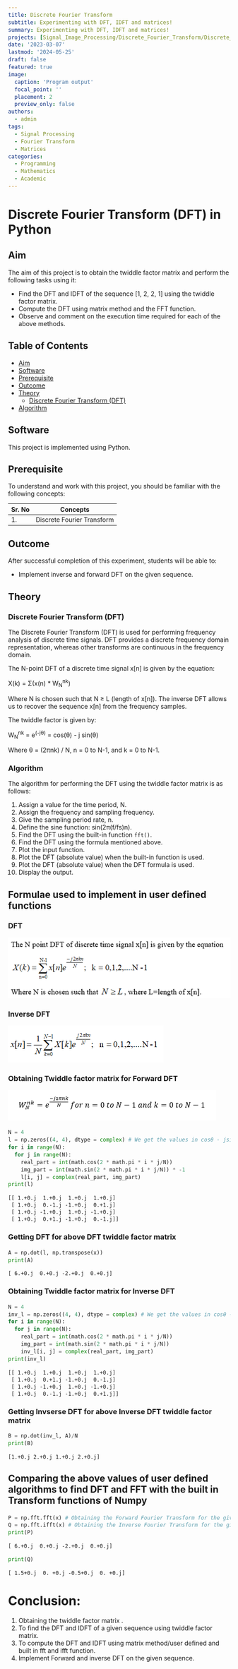 ```yaml
---
title: Discrete Fourier Transform
subtitle: Experimenting with DFT, IDFT and matrices!
summary: Experimenting with DFT, IDFT and matrices!
projects: [Signal_Image_Processing/Discrete_Fourier_Transform/Discrete_Fourier_Transform.ipynb]
date: '2023-03-07'
lastmod: '2024-05-25'
draft: false
featured: true
image:
  caption: 'Program output'
  focal_point: ''
  placement: 2
  preview_only: false
authors:
  - admin
tags:
  - Signal Processing
  - Fourier Transform
  - Matrices
categories:
  - Programming
  - Mathematics
  - Academic
---
```


# Discrete Fourier Transform (DFT) in Python

## Aim

The aim of this project is to obtain the twiddle factor matrix and perform the following tasks using it:

- Find the DFT and IDFT of the sequence [1, 2, 2, 1] using the twiddle factor matrix.
- Compute the DFT using matrix method and the FFT function.
- Observe and comment on the execution time required for each of the above methods.

## Table of Contents

- [Aim](#aim)
- [Software](#software)
- [Prerequisite](#prerequisite)
- [Outcome](#outcome)
- [Theory](#theory)
  - [Discrete Fourier Transform (DFT)](#discrete-fourier-transform-dft)
- [Algorithm](#algorithm)

## Software

This project is implemented using Python.

## Prerequisite

To understand and work with this project, you should be familiar with the following concepts:

| Sr. No | Concepts                     |
| ------ | ---------------------------- |
| 1.     | Discrete Fourier Transform   |

## Outcome

After successful completion of this experiment, students will be able to:

- Implement inverse and forward DFT on the given sequence.

## Theory

### Discrete Fourier Transform (DFT)

The Discrete Fourier Transform (DFT) is used for performing frequency analysis of discrete time signals. DFT provides a discrete frequency domain representation, whereas other transforms are continuous in the frequency domain.

The N-point DFT of a discrete time signal x[n] is given by the equation:

X(k) = Σ(x(n) * W<sub>N</sub><sup>nk</sup>)

Where N is chosen such that N ≥ L (length of x[n]).
The inverse DFT allows us to recover the sequence x[n] from the frequency samples.

The twiddle factor is given by:

W<sub>N</sub><sup>nk</sup> = e<sup>(-jθ)</sup> = cos(θ) - j sin(θ)

Where θ = (2πnk) / N, n = 0 to N-1, and k = 0 to N-1.

### Algorithm

The algorithm for performing the DFT using the twiddle factor matrix is as follows:

1. Assign a value for the time period, N.
2. Assign the frequency and sampling frequency.
3. Give the sampling period rate, n.
4. Define the sine function: sin(2π(f/fs)n).
5. Find the DFT using the built-in function `fft()`.
6. Find the DFT using the formula mentioned above.
7. Plot the input function.
8. Plot the DFT (absolute value) when the built-in function is used.
9. Plot the DFT (absolute value) when the DFT formula is used.
10. Display the output.


## Formulae used to implement in user defined functions

### DFT

![png](DFT.png)

### Inverse DFT

![png](IDFT.png)

### Obtaining Twiddle factor matrix for Forward DFT

![png](Twiddle_Factor_Matrix.png)

```python
N = 4
l = np.zeros((4, 4), dtype = complex) # We get the values in cosθ - jsinθ due to which we need the array to be of complex datatypes.
for i in range(N):
  for j in range(N):
    real_part = int(math.cos(2 * math.pi * i * j/N)) 
    img_part = int(math.sin(2 * math.pi * i * j/N)) * -1
    l[i, j] = complex(real_part, img_part)
print(l)
```

    [[ 1.+0.j  1.+0.j  1.+0.j  1.+0.j]
     [ 1.+0.j  0.-1.j -1.+0.j  0.+1.j]
     [ 1.+0.j -1.+0.j  1.+0.j -1.+0.j]
     [ 1.+0.j  0.+1.j -1.+0.j  0.-1.j]]

### Getting DFT for above DFT twiddle factor matrix

```python
A = np.dot(l, np.transpose(x))
print(A)
```

    [ 6.+0.j  0.+0.j -2.+0.j  0.+0.j]

### Obtaining Twiddle factor matrix for Inverse DFT

```python
N = 4
inv_l = np.zeros((4, 4), dtype = complex) # We get the values in cosθ - jsinθ due to which we need the array to be of complex datatypes.
for i in range(N):
  for j in range(N):
    real_part = int(math.cos(2 * math.pi * i * j/N)) 
    img_part = int(math.sin(2 * math.pi * i * j/N))
    inv_l[i, j] = complex(real_part, img_part)
print(inv_l)
```

    [[ 1.+0.j  1.+0.j  1.+0.j  1.+0.j]
     [ 1.+0.j  0.+1.j -1.+0.j  0.-1.j]
     [ 1.+0.j -1.+0.j  1.+0.j -1.+0.j]
     [ 1.+0.j  0.-1.j -1.+0.j  0.+1.j]]

### Getting Invserse DFT for above Inverse DFT twiddle factor matrix

```python
B = np.dot(inv_l, A)/N
print(B)
```

    [1.+0.j 2.+0.j 1.+0.j 2.+0.j]

## Comparing the above values of user defined algorithms to find DFT and FFT with the built in Transform functions of Numpy

```python
P = np.fft.fft(x) # Obtaining the Forward Fourier Transform for the given sequence using numpy.fft.fft
Q = np.fft.ifft(x) # Obtaining the Inverse Fourier Transform for the given sequence using numpy.fft.ifft
print(P)
```

    [ 6.+0.j  0.+0.j -2.+0.j  0.+0.j]

```python
print(Q)
```

    [ 1.5+0.j  0. +0.j -0.5+0.j  0. +0.j]


# Conclusion:

1. Obtaining the twiddle factor matrix .
2. To find the DFT and IDFT of a given sequence using twiddle factor matrix.  
3. To compute the DFT and IDFT using matrix method/user defined and built in fft and ifft function.
4. Implement Forward and inverse DFT on the given sequence.
